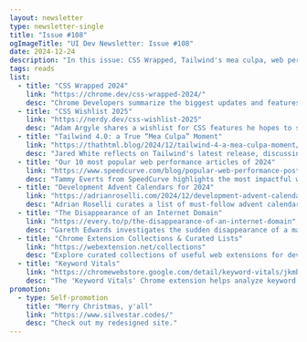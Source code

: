 ```yaml
---
layout: newsletter
type: newsletter-single
title: "Issue #108"
ogImageTitle: "UI Dev Newsletter: Issue #108"
date: 2024-12-24
description: "In this issue: CSS Wrapped, Tailwind's mea culpa, web performance insights, and more."
tags: reads
list:
  - title: "CSS Wrapped 2024"
    link: "https://chrome.dev/css-wrapped-2024/"
    desc: "Chrome Developers summarize the biggest updates and features in CSS for 2024 in their annual 'CSS Wrapped'."
  - title: "CSS Wishlist 2025"
    link: "https://nerdy.dev/css-wishlist-2025"
    desc: "Adam Argyle shares a wishlist for CSS features he hopes to see implemented in 2025."
  - title: "Tailwind 4.0: a True “Mea Culpa” Moment"
    link: "https://thathtml.blog/2024/12/tailwind-4-a-mea-culpa-moment/"
    desc: "Jared White reflects on Tailwind's latest release, discussing its impact and what could have been done differently."
  - title: "Our 10 most popular web performance articles of 2024"
    link: "https://www.speedcurve.com/blog/popular-web-performance-posts-2024/"
    desc: "Tammy Everts from SpeedCurve highlights the most impactful web performance articles and blogs of 2024."
  - title: "Development Advent Calendars for 2024"
    link: "https://adrianroselli.com/2024/12/development-advent-calendars-for-2024.html"
    desc: "Adrian Roselli curates a list of must-follow advent calendars for developers this holiday season."
  - title: "The Disappearance of an Internet Domain"
    link: "https://every.to/p/the-disappearance-of-an-internet-domain"
    desc: "Gareth Edwards investigates the sudden disappearance of a major internet domain, unraveling its implications."
  - title: "Chrome Extension Collections & Curated Lists"
    link: "https://webextension.net/collections"
    desc: "Explore curated collections of useful web extensions for developers and everyday users."
  - title: "Keyword Vitals"
    link: "https://chromewebstore.google.com/detail/keyword-vitals/jkmbgmcdmfpdcfninbmgabkbhhlnabbh"
    desc: "The 'Keyword Vitals' Chrome extension helps analyze keyword usage and trends for better SEO insights."
promotion:
  - type: Self-promotion
    title: "Merry Christmas, y'all"
    link: "https://www.silvestar.codes/"
    desc: "Check out my redesigned site."
---
```

